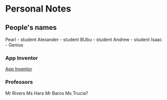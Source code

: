 # Personal Notes

## People's names

Pearl - student
Alexander - student
BUbu - student
Andrew - student
Isaac - Genius

### App Inventor
[App Inventor](https://appinventor.mit.edu/support/chromebooks#:~:text=Creating%20apps,-To%20create%20apps&text=Go%20to%20My%20Projects%20and,connected%20to%20your%20new%20app.)

### Professors

Mr Rivers
Ms Hara
Mr Baros
Ms Trucia?


